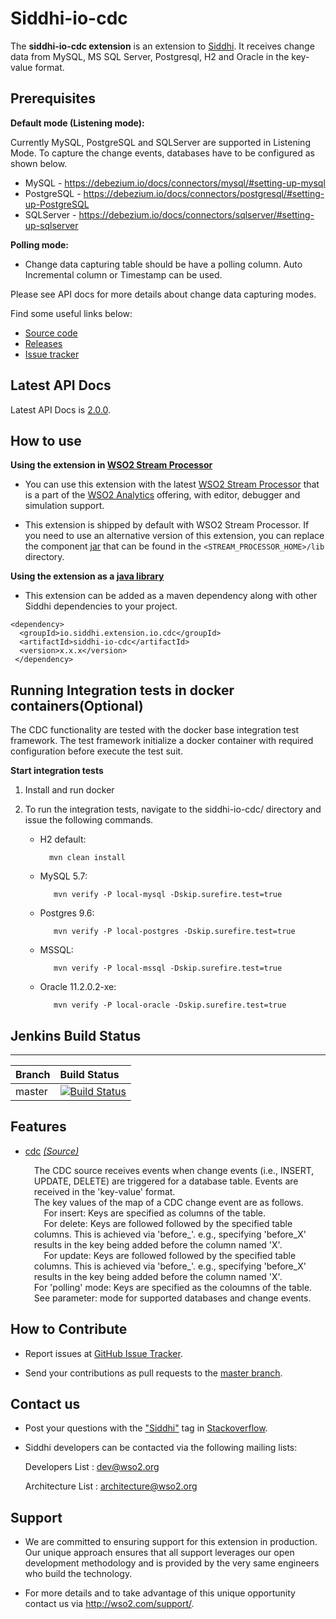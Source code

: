 # Siddhi-io-cdc

The **siddhi-io-cdc extension** is an extension to <a target="_blank" href="https://wso2.github.io/siddhi">Siddhi</a>. It receives change data from MySQL, MS SQL Server, Postgresql, H2 and Oracle in the key-value format.

## Prerequisites
**Default mode (Listening mode):**

Currently MySQL, PostgreSQL and SQLServer are supported in Listening Mode.
To capture the change events, databases have to be configured as shown below.
* MySQL - https://debezium.io/docs/connectors/mysql/#setting-up-mysql
* PostgreSQL - https://debezium.io/docs/connectors/postgresql/#setting-up-PostgreSQL
* SQLServer - https://debezium.io/docs/connectors/sqlserver/#setting-up-sqlserver

**Polling mode:**

* Change data capturing table should be have a polling column. Auto Incremental column or Timestamp can be used.

Please see API docs for more details about change data capturing modes.

Find some useful links below:

* <a target="_blank" href="https://github.com/wso2-extensions/siddhi-io-cdc">Source code</a>
* <a target="_blank" href="https://github.com/wso2-extensions/siddhi-io-cdc/releases">Releases</a>
* <a target="_blank" href="https://github.com/wso2-extensions/siddhi-io-cdc/issues">Issue tracker</a>

## Latest API Docs

Latest API Docs is <a target="_blank" href="https://wso2-extensions.github.io/siddhi-io-cdc/api/2.0.0">2.0.0</a>.

## How to use

 **Using the extension in <a target="_blank" href="https://github.com/wso2/product-sp">WSO2 Stream Processor</a>**

 * You can use this extension with the latest <a target="_blank" href="https://github.com/wso2/product-sp/releases">WSO2 Stream Processor</a> that is a part of the <a target="_blank" href="http://wso2.com/analytics?utm_source=gitanalytics&utm_campaign=gitanalytics_Jul17">WSO2 Analytics</a> offering, with editor, debugger and simulation support.

* This extension is shipped by default with WSO2 Stream Processor. If you need to use an alternative version of this extension, you can replace the component <a target="_blank" href="https://github.com/wso2-extensions/siddhi-io-cdc/releases">jar</a> that can be found in the `<STREAM_PROCESSOR_HOME>/lib` directory.

**Using the extension as a <a target="_blank" href="https://wso2.github.io/siddhi/documentation/running-as-a-java-library">java library</a>**

 * This extension can be added as a maven dependency along with other Siddhi dependencies to your project.

```
<dependency>
  <groupId>io.siddhi.extension.io.cdc</groupId>
  <artifactId>siddhi-io-cdc</artifactId>
  <version>x.x.x</version>
 </dependency>
```
## Running Integration tests in docker containers(Optional)

The CDC functionality are tested with the docker base integration test framework.
The test framework initialize a docker container with required configuration before execute the test suit.

**Start integration tests**

 1. Install and run docker

 2. To run the integration tests, navigate to the siddhi-io-cdc/ directory and issue the following commands.

    * H2 default:

            mvn clean install

    * MySQL 5.7:

             mvn verify -P local-mysql -Dskip.surefire.test=true

    * Postgres 9.6:

             mvn verify -P local-postgres -Dskip.surefire.test=true

    * MSSQL:

             mvn verify -P local-mssql -Dskip.surefire.test=true

    * Oracle 11.2.0.2-xe:

             mvn verify -P local-oracle -Dskip.surefire.test=true

## Jenkins Build Status


---
| Branch | Build Status |
| :------ |:------------|
| master  |  [![Build Status](https://wso2.org/jenkins/job/siddhi/job/siddhi-io-cdc/badge/icon)](https://wso2.org/jenkins/job/siddhi/job/siddhi-io-cdc/)  |

## Features

* <a target="_blank" href="https://wso2-extensions.github.io/siddhi-io-cdc/api/2.0.0/#cdc-source">cdc</a> *<a target="_blank" href="http://siddhi.io/documentation/siddhi-5.x/query-guide-5.x/#source">(Source)</a>*<br><div style="padding-left: 1em;"><p>The CDC source receives events when change events (i.e., INSERT, UPDATE, DELETE) are triggered for a database table. Events are received in the 'key-value' format.<br>The key values of the map of a CDC change event are as follows.<br>&nbsp;&nbsp;&nbsp;&nbsp;For insert: Keys are specified as columns of the table.<br>&nbsp;&nbsp;&nbsp;&nbsp;For delete: Keys are followed followed by the specified table columns. This is achieved via 'before_'. e.g., specifying 'before_X' results in the key being added before the column named 'X'.<br>&nbsp;&nbsp;&nbsp;&nbsp;For update: Keys are followed followed by the specified table columns. This is achieved via 'before_'. e.g., specifying 'before_X' results in the key being added before the column named 'X'.<br>For 'polling' mode: Keys are specified as the coloumns of the table.<br>See parameter: mode for supported databases and change events.</p></div>

## How to Contribute

 * Report issues at <a target="_blank" href="https://github.com/wso2-extensions/siddhi-io-cdc/issues">GitHub Issue Tracker</a>.

  * Send your contributions as pull requests to the <a target="_blank" href="https://github
  .com/wso2-extensions/siddhi-io-cdc/tree/master">master branch</a>.

## Contact us

 * Post your questions with the <a target="_blank" href="http://stackoverflow.com/search?q=siddhi">"Siddhi"</a> tag in <a target="_blank" href="http://stackoverflow.com/search?q=siddhi">Stackoverflow</a>.

 * Siddhi developers can be contacted via the following mailing lists:

    Developers List   : [dev@wso2.org](mailto:dev@wso2.org)

    Architecture List : [architecture@wso2.org](mailto:architecture@wso2.org)

## Support
 * We are committed to ensuring support for this extension in production. Our unique approach ensures that all support leverages our open development methodology and is provided by the very same engineers who build the technology.

* For more details and to take advantage of this unique opportunity contact us via <a target="_blank" href="http://wso2.com/support?utm_source=gitanalytics&utm_campaign=gitanalytics_Jul17">http://wso2.com/support/</a>.
